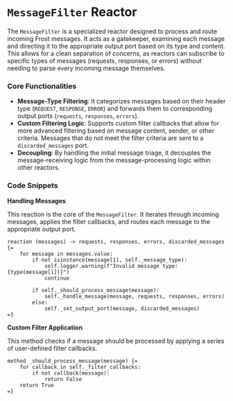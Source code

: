 # `MessageFilter` Reactor

The `MessageFilter` is a specialized reactor designed to process and route incoming Frost messages. It acts as a gatekeeper, examining each message and directing it to the appropriate output port based on its type and content. This allows for a clean separation of concerns, as reactors can subscribe to specific types of messages (requests, responses, or errors) without needing to parse every incoming message themselves.

### Core Functionalities

- **Message-Type Filtering**: It categorizes messages based on their header type (`REQUEST`, `RESPONSE`, `ERROR`) and forwards them to corresponding output ports (`requests`, `responses`, `errors`).
- **Custom Filtering Logic**: Supports custom filter callbacks that allow for more advanced filtering based on message content, sender, or other criteria. Messages that do not meet the filter criteria are sent to a `discarded_messages` port.
- **Decoupling**: By handling the initial message triage, it decouples the message-receiving logic from the message-processing logic within other reactors.

### Code Snippets

**Handling Messages**

This reaction is the core of the `MessageFilter`. It iterates through incoming messages, applies the filter callbacks, and routes each message to the appropriate output port.

```lf-Python
reaction (messages) -> requests, responses, errors, discarded_messages {=
    for message in messages.value:
        if not isinstance(message[1], self._message_type):
            self.logger.warning(f"Invalid message type: {type(message[1])}")
            continue

        if self._should_process_message(message):
            self._handle_message(message, requests, responses, errors)
        else:
            self._set_output_port(message, discarded_messages)
=}
```

**Custom Filter Application**

This method checks if a message should be processed by applying a series of user-defined filter callbacks.

```lf-Python
method _should_process_message(message) {=
    for callback in self._filter_callbacks:
        if not callback(message):
            return False
    return True
=}
```
